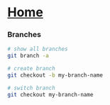 # [Home](../README.md)

### Branches

```sh
# show all branches
git branch -a

# create branch
git checkout -b my-branch-name

# switch branch
git checkout my-branch-name


```